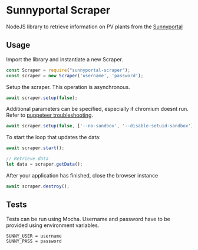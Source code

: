 # Sunnyportal Scraper

NodeJS library to retrieve information on PV plants from the [Sunnyportal](https://www.sunnyportal.com)

## Usage

Import the library and instantiate a new Scraper.

```js
const Scraper = require("sunnyportal-scraper");
const scraper = new Scraper('username', 'password');
```

Setup the scraper. This operation is asynchronous.

```js
await scraper.setup(false); 
```

Additional parameters can be specified, especially if chromium doesnt run.
Refer to [puppeteer troubleshooting](https://github.com/GoogleChrome/puppeteer/blob/master/docs/troubleshooting.md).

```js
await scraper.setup(false, ['--no-sandbox', '--disable-setuid-sandbox']);
```

To start the loop that updates the data:

```js
await scraper.start();

// Retrieve data
let data = scraper.getData();
```

After your application has finished, close the browser instance

```js
await scraper.destroy();
```

## Tests

Tests can be run using Mocha. Username and password have to be provided using environment variables.

```
SUNNY_USER = username
SUNNY_PASS = password
```

